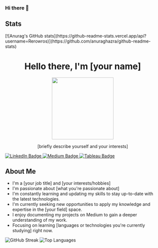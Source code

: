 ### Hi there 👋

<!--
**Rerowros/Rerowros** is a ✨ _special_ ✨ repository because its `README.md` (this file) appears on your GitHub profile.

Here are some ideas to get you started:

- 🔭 I’m currently working on ...
- 🌱 I’m currently learning ...
- 👯 I’m looking to collaborate on ...
- 🤔 I’m looking for help with ...
- 💬 Ask me about ...
- 📫 How to reach me: ...
- 😄 Pronouns: ...
- ⚡ Fun fact: ...
-->
<div id="stats">
  <h2>Stats</h2>
</div>
  [![Anurag's GitHub stats](https://github-readme-stats.vercel.app/api?username=Rerowros)](https://github.com/anuraghazra/github-readme-stats)


<div id="header" align="center">
  <h1>Hello there, I'm [your name]</h1>
  <img src="[insert an image of yourself or something you like]" width="200" />
  <p>[briefly describe yourself and your interests]</p>
</div>
<div id="badges">
  <a href="[link to your LinkedIn profile]">
    <img src="https://img.shields.io/badge/LinkedIn-blue?style=for-the-badge&logo=linkedin&logoColor=white" alt="LinkedIn Badge"/>
  </a>
  <a href="[link to your Medium profile]">
    <img src="https://img.shields.io/badge/Medium-white?style=for-the-badge&logo=medium&logoColor=black" alt="Medium Badge"/>
  </a>
  <a href="[link to your Tableau profile]">
    <img src="https://img.shields.io/badge/tableau-navy?style=for-the-badge&logo=tableau&logoColor=white" alt="Tableau Badge"/>
  </a>
</div>
<div id="bio">
  <h2>About Me</h2>
  <ul>
    <li>I'm a [your job title] and [your interests/hobbies]</li>
    <li>I'm passionate about [what you're passionate about]</li>
    <li>I'm constantly learning and updating my skills to stay up-to-date with the latest technologies.</li>    <li>I'm currently seeking new opportunities to apply my knowledge and expertise in the [your field] space.</li>
    <li>I enjoy documenting my projects on Medium to gain a deeper understanding of my work.</li>
    <li>Focusing on learning [languages or technologies you're currently studying] right now.</li>
  </ul>
</div>
  <img src="https://streak-stats.demolab.com?user=[your username]&theme=transparent&fire=EB5454" alt="GitHub Streak"/>
  <img src="https://github-readme-stats.vercel.app/api/top-langs/?username=[Rerowros]&layout=compact&theme=vision-friendly-dark" alt="Top Languages"/>

